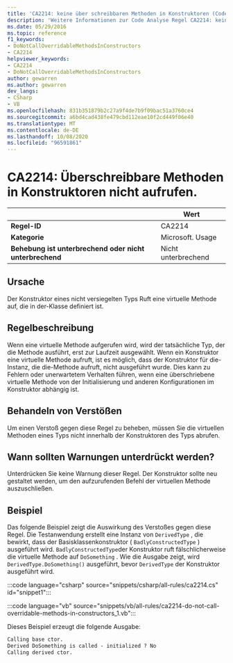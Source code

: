 ```yaml
---
title: 'CA2214: keine über schreibbaren Methoden in Konstruktoren (Code Analyse) aufzurufen.'
description: 'Weitere Informationen zur Code Analyse Regel CA2214: keine über schreibbaren Methoden in Konstruktoren aufzurufen'
ms.date: 05/29/2016
ms.topic: reference
f1_keywords:
- DoNotCallOverridableMethodsInConstructors
- CA2214
helpviewer_keywords:
- CA2214
- DoNotCallOverridableMethodsInConstructors
author: gewarren
ms.author: gewarren
dev_langs:
- CSharp
- VB
ms.openlocfilehash: 831b351879b2c27a9f4de7b9f09bac51a3760ce4
ms.sourcegitcommit: a6bd4cad438fe479cbd112eae10f2cd449f06e40
ms.translationtype: MT
ms.contentlocale: de-DE
ms.lasthandoff: 10/08/2020
ms.locfileid: "96591861"
---
```

# <a name="ca2214-do-not-call-overridable-methods-in-constructors"></a>CA2214: Überschreibbare Methoden in Konstruktoren nicht aufrufen.

| | Wert |
|-|-|
| **Regel-ID** |CA2214|
| **Kategorie** |Microsoft. Usage|
| **Behebung ist unterbrechend oder nicht unterbrechend** |Nicht unterbrechend|

## <a name="cause"></a>Ursache

Der Konstruktor eines nicht versiegelten Typs Ruft eine virtuelle Methode auf, die in der-Klasse definiert ist.

## <a name="rule-description"></a>Regelbeschreibung

Wenn eine virtuelle Methode aufgerufen wird, wird der tatsächliche Typ, der die Methode ausführt, erst zur Laufzeit ausgewählt. Wenn ein Konstruktor eine virtuelle Methode aufruft, ist es möglich, dass der Konstruktor für die-Instanz, die die-Methode aufruft, nicht ausgeführt wurde. Dies kann zu Fehlern oder unerwartetem Verhalten führen, wenn eine überschriebene virtuelle Methode von der Initialisierung und anderen Konfigurationen im Konstruktor abhängig ist.

## <a name="how-to-fix-violations"></a>Behandeln von Verstößen

Um einen Verstoß gegen diese Regel zu beheben, müssen Sie die virtuellen Methoden eines Typs nicht innerhalb der Konstruktoren des Typs abrufen.

## <a name="when-to-suppress-warnings"></a>Wann sollten Warnungen unterdrückt werden?

Unterdrücken Sie keine Warnung dieser Regel. Der Konstruktor sollte neu gestaltet werden, um den aufzurufenden Befehl der virtuellen Methode auszuschließen.

## <a name="example"></a>Beispiel

Das folgende Beispiel zeigt die Auswirkung des Verstoßes gegen diese Regel. Die Testanwendung erstellt eine Instanz von `DerivedType` , die bewirkt, dass der Basisklassenkonstruktor ( `BadlyConstructedType` ) ausgeführt wird. `BadlyConstructedType`der Konstruktor ruft fälschlicherweise die virtuelle Methode auf `DoSomething` . Wie die Ausgabe zeigt, wird `DerivedType.DoSomething()` ausgeführt, bevor `DerivedType` der Konstruktor ausgeführt wird.

:::code language="csharp" source="snippets/csharp/all-rules/ca2214.cs" id="snippet1":::

:::code language="vb" source="snippets/vb/all-rules/ca2214-do-not-call-overridable-methods-in-constructors_1.vb":::

Dieses Beispiel erzeugt die folgende Ausgabe:

```txt
Calling base ctor.
Derived DoSomething is called - initialized ? No
Calling derived ctor.
```
